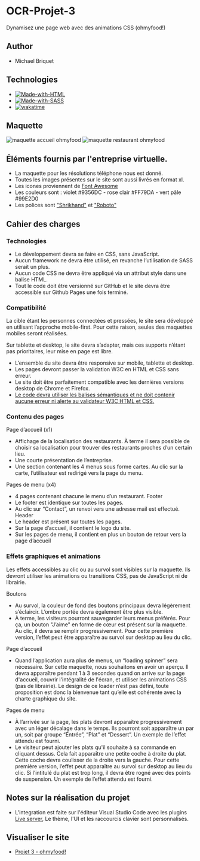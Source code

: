 # OCR-Projet-3

Dynamisez une page web avec des animations CSS (ohmyfood!)

## Author

- Michael Briquet

## Technologies

- [![Made-with-HTML](https://img.shields.io/badge/Made%20with-HTML-e34c26)](https://developer.mozilla.org/fr/docs/Web/HTML)
- [![Made-with-SASS](https://img.shields.io/badge/Made%20with-SASS-c6538c)](https://sass-lang.com/guide)
- [![wakatime](https://wakatime.com/badge/user/c061a4e1-542b-4c9a-9bf0-6d10ba96fece/project/6ff68130-8049-496b-9cc7-5db241f0bd96.svg)](https://wakatime.com/badge/user/c061a4e1-542b-4c9a-9bf0-6d10ba96fece/project/6ff68130-8049-496b-9cc7-5db241f0bd96)

## Maquette

![maquette accueil ohmyfood](https://github.com/Michaelbr-Dev/OCR-Projet-3/blob/main/images/github/accueil.png)
![maquette restaurant ohmyfood](https://github.com/Michaelbr-Dev/OCR-Projet-3/blob/main/images/github/menu-a-la-francaise.png)

## Éléments fournis par l'entreprise virtuelle.

- La maquette pour les résolutions téléphone nous est donné.
- Toutes les images présentes sur le site sont aussi livrés en format xl.
- Les icones proviennent de [Font Awesome](https://fontawesome.com/)
- Les couleurs sont : violet #9356DC - rose clair #FF79DA - vert pâle #99E2D0
- Les polices sont ["Shrikhand"](https://fonts.google.com/specimen/Shrikhand) et ["Roboto"](https://fonts.google.com/specimen/Roboto)

## Cahier des charges

### Technologies

- Le développement devra se faire en CSS, sans JavaScript.
- Aucun framework ne devra être utilisé, en revanche l’utilisation de SASS serait un plus.
- Aucun code CSS ne devra être appliqué via un attribut style dans une balise HTML.
- Tout le code doit être versionné sur GitHub et le site devra être accessible sur
  Github Pages une fois terminé.

### Compatibilité

La cible étant les personnes connectées et pressées, le site sera développé en utilisant
l’approche mobile-first. Pour cette raison, seules des maquettes mobiles seront réalisées.

Sur tablette et desktop, le site devra s’adapter, mais ces supports n’étant pas prioritaires,
leur mise en page est libre.

- L’ensemble du site devra être responsive sur mobile, tablette et desktop.
- Les pages devront passer la validation W3C en HTML et CSS sans erreur.
- Le site doit être parfaitement compatible avec les dernières versions desktop de
  Chrome et Firefox.
- [Le code devra utiliser les balises sémantiques et ne doit contenir aucune erreur ni alerte au validateur W3C HTML et CSS.](https://validator.w3.org/nu/?doc=https%3A%2F%2Fmathisbarre.github.io%2FMathisBarre_2_14102020%2F)

### Contenu des pages

Page d’accueil (x1)

- Affichage de la localisation des restaurants. À terme il sera possible de choisir sa
  localisation pour trouver des restaurants proches d’un certain lieu.
- Une courte présentation de l’entreprise.
- Une section contenant les 4 menus sous forme cartes. Au clic sur la carte,
  l’utilisateur est redirigé vers la page du menu.

Pages de menu (x4)

- 4 pages contenant chacune le menu d’un restaurant.
  Footer
- Le footer est identique sur toutes les pages.
- Au clic sur “Contact”, un renvoi vers une adresse mail est effectué.
  Header
- Le header est présent sur toutes les pages.
- Sur la page d’accueil, il contient le logo du site.
- Sur les pages de menu, il contient en plus un bouton de retour vers la page d’accueil

### Effets graphiques et animations

Les effets accessibles au clic ou au survol sont visibles sur la maquette. Ils devront utiliser
les animations ou transitions CSS, pas de JavaScript ni de librairie.

Boutons

- Au survol, la couleur de fond des boutons principaux devra légèrement s’éclaircir.
  L’ombre portée devra également être plus visible.
- À terme, les visiteurs pourront sauvegarder leurs menus préférés. Pour ça, un
  bouton "J’aime" en forme de cœur est présent sur la maquette. Au clic, il devra se
  remplir progressivement. Pour cette première version, l’effet peut être apparaître au
  survol sur desktop au lieu du clic.

Page d’accueil

- Quand l’application aura plus de menus, un “loading spinner” sera nécessaire. Sur
  cette maquette, nous souhaitons en avoir un aperçu. Il devra apparaître pendant 1 à
  3 secondes quand on arrive sur la page d'accueil, couvrir l'intégralité de l'écran, et
  utiliser les animations CSS (pas de librairie). Le design de ce loader n’est pas défini,
  toute proposition est donc la bienvenue tant qu’elle est cohérente avec la charte
  graphique du site.

Pages de menu

- À l’arrivée sur la page, les plats devront apparaître progressivement avec un léger
  décalage dans le temps. Ils pourront soit apparaître un par un, soit par groupe
  “Entrée”, “Plat” et “Dessert”. Un exemple de l’effet attendu est fourni.
- Le visiteur peut ajouter les plats qu'il souhaite à sa commande en cliquant dessus.
  Cela fait apparaître une petite coche à droite du plat. Cette coche devra coulisser de
  la droite vers la gauche. Pour cette première version, l’effet peut apparaître au survol
  sur desktop au lieu du clic. Si l’intitulé du plat est trop long, il devra être rogné avec
  des points de suspension. Un exemple de l’effet attendu est fourni.

## Notes sur la réalisation du projet

- L'integration est faite sur l'éditeur Visual Studio Code avec les plugins [Live server](https://marketplace.visualstudio.com/items?itemName=ritwickdey.LiveServer), Le thème, l'UI et les raccourcis clavier sont personnalisés.

## Visualiser le site

- [Projet 3 - ohmyfood!](https://michaelbr-dev.github.io/OCR-Projet-3/)
